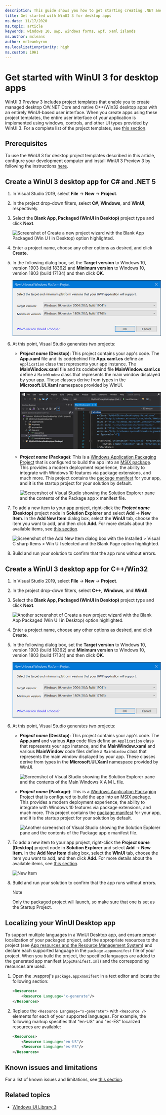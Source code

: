```yaml
---
description: This guide shows you how to get starting creating .NET and C++/Win32 desktop apps with a WinUI 3 UI.
title: Get started with WinUI 3 for desktop apps
ms.date: 11/17/2020
ms.topic: article
keywords: windows 10, uwp, windows forms, wpf, xaml islands
ms.author: mcleans
author: mcleanbyron
ms.localizationpriority: high
ms.custom: 19H1
---
```


# Get started with WinUI 3 for desktop apps

WinUI 3 Preview 3 includes project templates that enable you to create managed desktop C#/.NET Core and native C++/Win32 desktop apps with an entirely WinUI-based user interface. When you create apps using these project templates, the entire user interface of your application is implemented using windows, controls, and other UI types provided by WinUI 3. For a complete list of the project templates, see [this section](index.md#project-templates-for-winui-3).

## Prerequisites

To use the WinUI 3 for desktop project templates described in this article, configure your development computer and install WinUI 3 Preview 3 by following the instructions [here](index.md#install-winui-3-preview-3).

## Create a WinUI 3 desktop app for C# and .NET 5

1. In Visual Studio 2019, select **File** -> **New** -> **Project**.

2. In the project drop-down filters, select **C#**, **Windows**, and **WinUI**, respectively.

3. Select the **Blank App, Packaged (WinUI in Desktop)** project type and click **Next**.

    ![Screenshot of Create a new project wizard with the Blank App Packaged (Win U I in Desktop) option highlighted.](images/WinUI-csharp-newproject.png)

4. Enter a project name, choose any other options as desired, and click **Create**.

5. In the following dialog box, set the **Target version** to Windows 10, version 1903 (build 18362) and **Minimum version** to Windows 10, version 1803 (build 17134) and then click **OK**.

    ![Target and Min Version](images/WinUI-min-target-version.png)

6. At this point, Visual Studio generates two projects:

    * **_Project name_ (Desktop)**: This project contains your app's code. The **App.xaml** file and its codebehind file **App.xaml.cs** define an `Application` class that represents your app instance. The **MainWindow.xaml** file and its codebehind file **MainWindow.xaml.cs** define a `MainWindow` class that represents the main window displayed by your app. These classes derive from types in the **Microsoft.UI.Xaml** namespace provided by WinUI.

        ![Screenshot of Visual Studio showing the Solution Explorer pane and the contents of the Main Windows X A M L dot C S file.](images/WinUI-csharp-appproject.png)

    * **_Project name_ (Package)**: This is a [Windows Application Packaging Project](/windows/msix/desktop/desktop-to-uwp-packaging-dot-net) that is configured to build the app into an [MSIX package](/windows/msix/overview). This provides a modern deployment experience, the ability to integrate with Windows 10 features via package extensions, and much more. This project contains the [package manifest](/uwp/schemas/appxpackage/uapmanifestschema/schema-root) for your app, and it is the startup project for your solution by default.

        ![Screenshot of Visual Studio showing the Solution Explorer pane and the contents of the Package app x manifest file.](images/WinUI-csharp-packageproject.png)

7. To add a new item to your app project, right-click the ***Project name* (Desktop)** project node in **Solution Explorer** and select **Add** -> **New Item**. In the **Add New Item** dialog box, select the **WinUI** tab, choose the item you want to add, and then click **Add**. For more details about the available items, see [this section](index.md#item-templates-for-winui-3).

    ![Screenshot of the Add New Item dialog box with the Installed > Visual C sharp Items > Win U I selected and the Blank Page option highlighted.](images/WinUI-csharp-newitem.png)

8. Build and run your solution to confirm that the app runs without errors.

## Create a WinUI 3 desktop app for C++/Win32

1. In Visual Studio 2019, select **File** -> **New** -> **Project**.

2. In the project drop-down filters, select **C++**, **Windows**, and **WinUI**.

3. Select the **Blank App, Packaged (WinUI in Desktop)** project type and click **Next**.

    ![Another screenshot of Create a new project wizard with the Blank App Packaged (Win U I in Desktop) option highlighted.](images/WinUI-cpp-newproject.png)

4. Enter a project name, choose any other options as desired, and click **Create**.

5. In the following dialog box, set the **Target version** to Windows 10, version 1903 (build 18362) and **Minimum version** to Windows 10, version 1803 (build 17134) and then click **OK**.

    ![Target and Min Version](images/WinUI-min-target-version.png)

6. At this point, Visual Studio generates two projects:

    * **_Project name_ (Desktop)**: This project contains your app's code. The **App.xaml** and various **App** code files define an `Application` class that represents your app instance, and the **MainWindow.xaml** and various **MainWindow** code files define a `MainWindow` class that represents the main window displayed by your app. These classes derive from types in the **Microsoft.UI.Xaml** namespace provided by WinUI.

        ![Screenshot of Visual Studio showing the Solution Explorer pane and the contents of the Main Windows X A M L file.](images/WinUI-cpp-appproject.png)

    * **_Project name_ (Package)**: This is a [Windows Application Packaging Project](/windows/msix/desktop/desktop-to-uwp-packaging-dot-net) that is configured to build the app into an [MSIX package](/windows/msix/overview). This provides a modern deployment experience, the ability to integrate with Windows 10 features via package extensions, and much more. This project contains the [package manifest](/uwp/schemas/appxpackage/uapmanifestschema/schema-root) for your app, and it is the startup project for your solution by default.

        ![Another screenshot of Visual Studio showing the Solution Explorer pane and the contents of the Package app x manifest file.](images/WinUI-cpp-packageproject.png)

7. To add a new item to your app project, right-click the ***Project name* (Desktop)** project node in **Solution Explorer** and select **Add** -> **New Item**. In the **Add New Item** dialog box, select the **WinUI** tab, choose the item you want to add, and then click **Add**. For more details about the available items, see [this section](index.md#item-templates-for-winui-3).

    ![New Item](images/WinUI-cpp-newitem.png)

8. Build and run your solution to confirm that the app runs without errors.

   > [!NOTE]
   > Only the packaged project will launch, so make sure that one is set as the Startup Project.

## Localizing your WinUI Desktop app

To support multiple languages in a WinUI Desktop app, and ensure proper localization of your packaged project, add the appropriate resources to the project (see [App resources and the Resource Management System](/windows/uwp/app-resources/)) and declare each supported language in the `package.appxmanifest` file of your project. When you build the project, the specified languages are added to the generated app manifest (`AppxManifest.xml`) and the corresponding resources are used.

1. Open the .wapproj's `package.appxmanifest` in a text editor and locate the following section:

    ```xml
    <Resources>
        <Resource Language="x-generate"/>
    </Resources>
    ```

2. Replace the `<Resource Language="x-generate">` with `<Resource />` elements for each of your supported languages. For example, the following markup specifies that "en-US" and "es-ES" localized resources are available:

    ```xml
    <Resources>
        <Resource Language="en-US"/>
        <Resource Language="es-ES"/>
    </Resources>
    ```

## Known issues and limitations

For a list of known issues and limitations, see [this section](index.md#preview-3-limitations-and-known-issues).

## Related topics

* [Windows UI Library 3](index.md)
